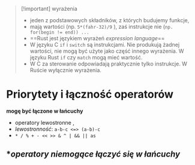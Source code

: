 
>[!important] wyrażenia
> - jeden z podstawowych składników, z których budujemy funkcje,
> - mają wartości (np. `5*(fahr-32)/9` ), zaś instrukcje nie (`np. for(begin != end)) ...`
> - ==Rust jest językiem wyrażeń *expression language*==
> - W języku  C `if` i `switch` są instrukcjami. Nie produkują żadnej wartości, nie mogą być użyte jako część innego wyrażenia. W języku Rust `if` czy `match` mogą mieć wartość.
> - W C za sterowanie odpowiadają praktycznie tylko instrukcje. W Ruście wyłącznie wyrażenia.



# Priorytety i łączność operatorów

**mogę być łączone w łańcuchy**
- operatory lewostronne ,
- *lewostronność*: `a-b-c <=> (a-b)-c`
- `* / % + - << >> & ^ | && || as`

**operatory niemogące łączyć się w łańcuchy*
- 




